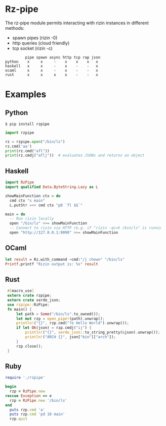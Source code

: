 # Rz-pipe

The rz-pipe module permits interacting with rizin instances in different methods:

* spawn pipes (rizin -0)
* http queries (cloud friendly)
* tcp socket (rizin -c)

```
         pipe spawn async http tcp rap json
python    x     x     -    x    x    x   x
haskell   x     x     -    x    -    -   x
ocaml     x     x     -    x    -    -   x
rust      x     x     x    x    -    -   x
```

Examples
========

Python
------

```
$ pip install rzpipe
```

```python
import rzpipe

rz = rzpipe.open("/bin/ls")
rz.cmd('aa')
print(rz.cmd("afl"))
print(rz.cmdj("aflj"))  # evaluates JSONs and returns an object
```

Haskell
-------
```haskell
import RzPipe
import qualified Data.ByteString.Lazy as L

showMainFunction ctx = do
  cmd ctx "s main"
  L.putStr =<< cmd ctx "pD `fl $$`"

main = do
  -- Run rizin locally
  open "/bin/ls" >>= showMainFunction
  -- Connect to rizin via HTTP (e.g. if "rizin -qc=h /bin/ls" is running)
  open "http://127.0.0.1:9090" >>= showMainFunction
```

OCaml
-----
```ocaml
let result = Rz.with_command ~cmd:"/j chown" "/bin/ls"
Printf.printf "Rizin output is: %s" result
```

Rust
-----
```rust
 #[macro_use]
 extern crate rzpipe;
 extern crate serde_json;
 use rzpipe::RzPipe;
 fn main() {
     let path = Some("/bin/ls".to_owned());
     let mut rzp = open_pipe!(path).unwrap();
     println!("{}", rzp.cmd("?e Hello World").unwrap());
     if let Ok(json) = rzp.cmdj("ij") {
         println!("{}", serde_json::to_string_pretty(&json).unwrap());
         println!("ARCH {}", json["bin"]["arch"]);
     }
     rzp.close();
 }
```

Ruby
-----
```ruby
require './rzpipe'

begin
  rzp = RzPipe.new
rescue Exception => e
  rzp = RzPipe.new '/bin/ls'
end
  puts rzp.cmd 'a'
  puts rzp.cmd 'pd 10 main'
  rzp.quit
```

